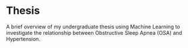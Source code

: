 # Thesis
A brief overview of my undergraduate thesis using Machine Learning to investigate the relationship between Obstructive Sleep Apnea (OSA) and Hypertension.
